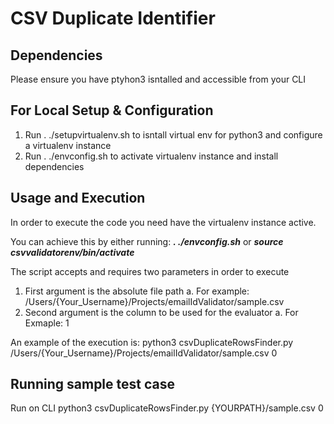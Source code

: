 # CSV Duplicate Identifier

## Dependencies

Please ensure you have ptyhon3 isntalled and accessible from your CLI

## For Local Setup & Configuration

1. Run . ./setupvirtualenv.sh to isntall virtual env for python3 and configure a virtualenv instance
2. Run . ./envconfig.sh to activate virtualenv instance and install dependencies

## Usage and Execution

In order to execute the code you need have the virtualenv instance active.

You can achieve this by either running: _**. ./envconfig.sh**_ or _**source csvvalidatorenv/bin/activate**_

The script accepts and requires two parameters in order to execute

1. First argument is the absolute file path 
  a. For example: /Users/{Your_Username}/Projects/emailIdValidator/sample.csv
3. Second argument is the column to be used for the evaluator 
  a. For Exmaple: 1
  
An example of the execution is: python3 csvDuplicateRowsFinder.py /Users/{Your_Username}/Projects/emailIdValidator/sample.csv 0

## Running sample test case

Run on CLI python3 csvDuplicateRowsFinder.py {YOURPATH}/sample.csv 0
